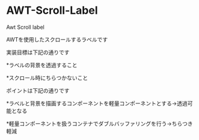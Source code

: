 # AWT-Scroll-Label
Awt Scroll label

AWTを使用したスクロールするラベルです

実装目標は下記の通りです

*ラベルの背景を透過すること

*スクロール時にちらつかないこと


ポイントは下記の通りです

*ラベルと背景を描画するコンポーネントを軽量コンポーネントとする→透過可能となる

*軽量コンポーネントを扱うコンテナでダブルバッファリングを行う→ちらつき軽減
